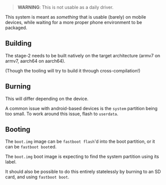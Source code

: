> **WARNING**: This is not usable as a daily driver.

This system is meant as *something* that is usable (barely) on mobile devices,
while waiting for a more proper phone environment to be packaged.

## Building

The stage-2 needs to be built natively on the target architecture (armv7 on
armv7, aarch64 on aarch64).

(Though the tooling will try to build it through cross-compilation!)

## Burning

This will differ depending on the device.

A common issue with android-based devices is the `system` partition being too
small. To work around this issue, flash to `userdata`.

## Booting

The `boot.img` image can be `fastboot flash`'d into the boot partition, or it
can be `fastboot boot`ed.

The `boot.img` boot image is expecting to find the system partition using its
label.

It should also be possible to do this entirely statelessly by burning to an SD
card, and using `fastboot boot`.
